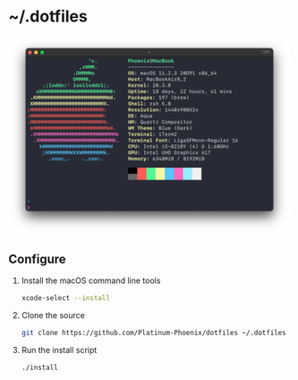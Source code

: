 # ~/.dotfiles
![preview](https://raw.githubusercontent.com/Platinum-Phoenix/.dotfiles/master/img/screenshot.png)

## Configure
1. Install the macOS command line tools
    ```sh
    xcode-select --install
    ```

2. Clone the source
    ```sh
    git clone https://github.com/Platinum-Phoenix/dotfiles ~/.dotfiles
    ```

3. Run the install script
    ```sh
    ./install
    ```
